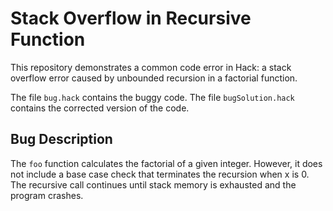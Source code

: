 # Stack Overflow in Recursive Function

This repository demonstrates a common code error in Hack: a stack overflow error caused by unbounded recursion in a factorial function.

The file `bug.hack` contains the buggy code. The file `bugSolution.hack` contains the corrected version of the code.

## Bug Description

The `foo` function calculates the factorial of a given integer. However, it does not include a base case check that terminates the recursion when x is 0. The recursive call continues until stack memory is exhausted and the program crashes.